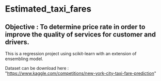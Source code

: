 # Estimated_taxi_fares

## Objective : To determine price rate in order to improve the quality of services for customer and drivers.

This is a regression project using scikit-learn with an extension of ensembling model.

Dataset can be download here : "https://www.kaggle.com/competitions/new-york-city-taxi-fare-prediction"
